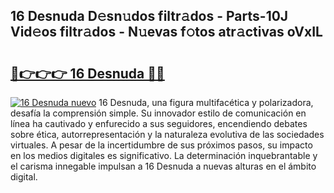 ## 16 Desnuda D𝚎sn𝚞dos filtr𝚊dos - Parts-10J Vid𝚎os filtr𝚊dos - N𝚞evas f𝚘tos atr𝚊ctivas oVxIL

# <h2><a href="http://mb5bl3t.tromn.icu/?c=16+Desnuda">🔗👉👉👉 16 Desnuda 🔗🔗</a></h2>

[![16 Desnuda nuevo](https://i.imgur.com/pEAQMta.gif)](http://mb5bl3t.tromn.icu/?c=16+Desnuda)
16 Desnuda, una figura multifacética y polarizadora, desafía la comprensión simple. Su innovador estilo de comunicación en línea ha cautivado y enfurecido a sus seguidores, encendiendo debates sobre ética, autorrepresentación y la naturaleza evolutiva de las sociedades virtuales. A pesar de la incertidumbre de sus próximos pasos, su impacto en los medios digitales es significativo. La determinación inquebrantable y el carisma innegable impulsan a 16 Desnuda a nuevas alturas en el ámbito digital.

